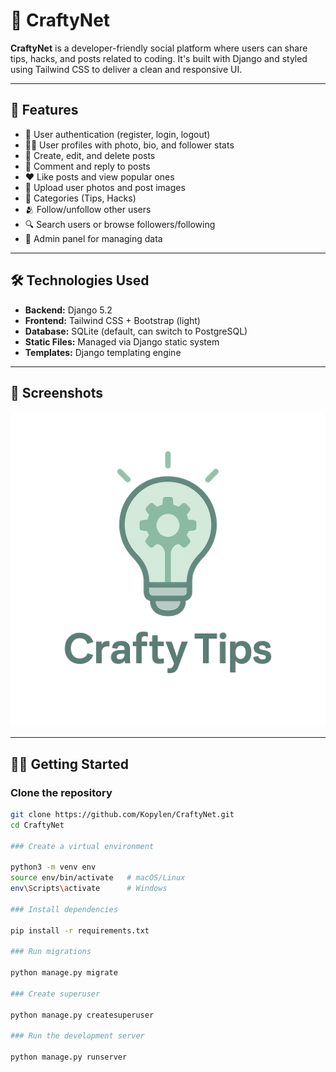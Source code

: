 # 🌱 CraftyNet

**CraftyNet** is a developer-friendly social platform where users can share tips, hacks, and posts related to coding. It's built with Django and styled using Tailwind CSS to deliver a clean and responsive UI.

---

## 🚀 Features

- 🔐 User authentication (register, login, logout)
- 🧑‍💻 User profiles with photo, bio, and follower stats
- 📝 Create, edit, and delete posts
- 💬 Comment and reply to posts
- ❤️ Like posts and view popular ones
- 📁 Upload user photos and post images
- 🧭 Categories (Tips, Hacks)
- 🫂 Follow/unfollow other users
- 🔍 Search users or browse followers/following
- 🧑 Admin panel for managing data

---

## 🛠️ Technologies Used

- **Backend:** Django 5.2
- **Frontend:** Tailwind CSS + Bootstrap (light)
- **Database:** SQLite (default, can switch to PostgreSQL)
- **Static Files:** Managed via Django static system
- **Templates:** Django templating engine

---

## 📸 Screenshots

![Screenshot](static/srcp/images/icon.png)

---

## 🧑‍💻 Getting Started

### Clone the repository
```bash
git clone https://github.com/Kopylen/CraftyNet.git
cd CraftyNet

### Create a virtual environment

python3 -m venv env
source env/bin/activate   # macOS/Linux
env\Scripts\activate      # Windows

### Install dependencies

pip install -r requirements.txt

### Run migrations

python manage.py migrate

### Create superuser

python manage.py createsuperuser

### Run the development server

python manage.py runserver
